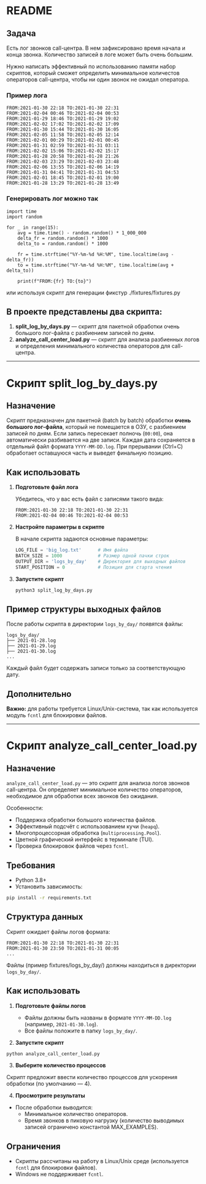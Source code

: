 # README

## Задача
Есть лог звонков call-центра. В нем зафиксировано время начала и конца звонка.
Количество записей в логе может быть очень большим.

Нужно написать эффективный по использованию памяти набор скриптов, который сможет определить минимальное количестов операторов call-центра, чтобы ни один звонок не ожидал оператора.

### Пример лога
```
FROM:2021-01-30 22:18 TO:2021-01-30 22:31
FROM:2021-02-04 00:46 TO:2021-02-04 00:53
FROM:2021-01-29 18:46 TO:2021-01-29 19:02
FROM:2021-02-02 17:02 TO:2021-02-02 17:09
FROM:2021-01-30 15:44 TO:2021-01-30 16:05
FROM:2021-02-05 11:58 TO:2021-02-05 12:14
FROM:2021-02-01 00:29 TO:2021-02-01 00:45
FROM:2021-01-31 02:59 TO:2021-01-31 03:11
FROM:2021-02-02 15:06 TO:2021-02-02 15:17
FROM:2021-01-28 20:58 TO:2021-01-28 21:26
FROM:2021-02-03 23:29 TO:2021-02-03 23:48
FROM:2021-02-06 13:55 TO:2021-02-06 14:19
FROM:2021-01-31 04:41 TO:2021-01-31 04:53
FROM:2021-02-01 18:45 TO:2021-02-01 19:00
FROM:2021-01-28 13:29 TO:2021-01-28 13:49
```

### Генерировать лог можно так
```
import time
import random

for _ in range(15):
    avg = time.time() - random.random() * 1_000_000
    delta_fr = random.random() * 1000
    delta_to = random.random() * 1000

    fr = time.strftime("%Y-%m-%d %H:%M", time.localtime(avg - delta_fr))
    to = time.strftime("%Y-%m-%d %H:%M", time.localtime(avg + delta_to))
    
    print(f"FROM:{fr} TO:{to}")
```
или используя скрипт для генерации фикстур ./fixtures/fixtures.py

## В проекте представлены два скрипта:

1. **split_log_by_days.py** — скрипт для пакетной обработки очень большого лог-файла с разбиением записей по дням.
2. **analyze_call_center_load.py** — скрипт для анализа разбиенных логов и определения минимального количества операторов для call-центра.

---

# Скрипт split_log_by_days.py

## Назначение

Скрипт предназначен для пакетной (batch by batch) обработки **очень большого лог-файла**, который не помещается в ОЗУ, с разбиением записей по дням. Если запись пересекает полночь (`00:00`), она автоматически разбивается на две записи. Каждая дата сохраняется в отдельный файл формата `YYYY-MM-DD.log`. При прерывании (Ctrl+C) обработает оставшуюся часть и выведет финальную позицию.

## Как использовать

1. **Подготовьте файл лога**
   
   Убедитесь, что у вас есть файл с записями такого вида:

   ```
   FROM:2021-01-30 22:18 TO:2021-01-30 22:31
   FROM:2021-02-04 00:46 TO:2021-02-04 00:53
   ```

2. **Настройте параметры в скрипте**

   В начале скрипта задаются основные параметры:

   ```python
   LOG_FILE = 'big_log.txt'      # Имя файла
   BATCH_SIZE = 1000             # Размер одной пачки строк
   OUTPUT_DIR = 'logs_by_day'    # Директория для выходных файлов
   START_POSITION = 0            # Позиция для старта чтения
   ```

3. **Запустите скрипт**

   ```bash
   python3 split_log_by_days.py
   ```

## Пример структуры выходных файлов

После работы скрипта в директории `logs_by_day/` появятся файлы:

```
logs_by_day/
├── 2021-01-28.log
├── 2021-01-29.log
├── 2021-01-30.log
...
```

Каждый файл будет содержать записи только за соответствующую дату.

## Дополнительно

**Важно:** для работы требуется Linux/Unix-система, так как используется модуль `fcntl` для блокировки файлов.

---

# Скрипт analyze_call_center_load.py

## Назначение

`analyze_call_center_load.py` — это скрипт для анализа логов звонков call-центра. Он определяет минимальное количество операторов, необходимое для обработки всех звонков без ожидания.

Особенности:
- Поддержка обработки большого количества файлов.
- Эффективный подсчёт с использованием кучи (`heapq`).
- Многопроцессорная обработка (`multiprocessing.Pool`).
- Цветной графический интерфейс в терминале (TUI).
- Проверка блокировок файлов через `fcntl`.

## Требования

- Python 3.8+
- Установить зависимость:

```bash
pip install -r requirements.txt
```

## Структура данных

Скрипт ожидает файлы логов формата:

```
FROM:2021-01-30 22:18 TO:2021-01-30 22:31
FROM:2021-01-30 23:50 TO:2021-01-31 00:05
...
```

Файлы (пример fixtures/logs_by_day/) должны находиться в директории `logs_by_day/`.

## Как использовать

1. **Подготовьте файлы логов**
   - Файлы должны быть названы в формате `YYYY-MM-DD.log` (например, `2021-01-30.log`).
   - Все файлы положите в папку `logs_by_day/`.

2. **Запустите скрипт**

```bash
python analyze_call_center_load.py
```

3. **Выберите количество процессов**

Скрипт предложит ввести количество процессов для ускорения обработки (по умолчанию — 4).

4. **Просмотрите результаты**

- После обработки выводится:
  - Минимальное количество операторов.
  - Время звонков в пиковую нагрузку (количество выводимых записей ограничено константой MAX_EXAMPLES).


## Ограничения
- Скрипты рассчитаны на работу в Linux/Unix среде (используется `fcntl` для блокировки файлов).
- Windows не поддерживает `fcntl`.
